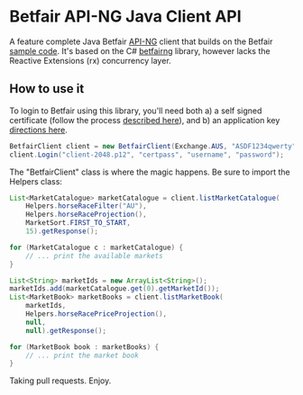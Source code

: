 ﻿# Betfair API-NG Java Client API

A feature complete Java Betfair [API-NG] client that builds on the Betfair [sample code]. It's based on the C# [betfairng] library, however lacks the Reactive Extensions (rx) concurrency layer. 

How to use it
-------------

To login to Betfair using this library, you'll need both a) a self signed certificate (follow the process [described here]), and b) an application key [directions here]. 

```java
BetfairClient client = new BetfairClient(Exchange.AUS, "ASDF1234qwerty");
client.Login("client-2048.p12", "certpass", "username", "password");
```

The "BetfairClient" class is where the magic happens. Be sure to import the Helpers class:

```java
List<MarketCatalogue> marketCatalogue = client.listMarketCatalogue(
    Helpers.horseRaceFilter("AU"),
    Helpers.horseRaceProjection(),
    MarketSort.FIRST_TO_START,
    15).getResponse();

for (MarketCatalogue c : marketCatalogue) { 
    // ... print the available markets
}

List<String> marketIds = new ArrayList<String>();
marketIds.add(marketCatalogue.get(0).getMarketId());    
List<MarketBook> marketBooks = client.listMarketBook(
    marketIds, 
    Helpers.horseRacePriceProjection(),
    null,
    null).getResponse();

for (MarketBook book : marketBooks) {
    // ... print the market book
}
```

Taking pull requests. Enjoy.

[sample code]:https://github.com/betfair/API-NG-sample-code/tree/master/cSharp
[betfairng]:https://github.com/joelpob/betfairng
[API-NG]:https://api.developer.betfair.com/services/webapps/docs/display/1smk3cen4v3lu3yomq5qye0ni/Getting+Started+with+API-NG
[described here]:https://api.developer.betfair.com/services/webapps/docs/display/1smk3cen4v3lu3yomq5qye0ni/Non-Interactive+(bot)+login
[directions here]:https://api.developer.betfair.com/services/webapps/docs/display/1smk3cen4v3lu3yomq5qye0ni/Application+Keys
